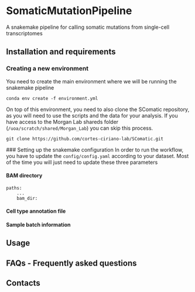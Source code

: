 # SomaticMutationPipeline
A snakemake pipeline for calling somatic mutations from single-cell transcriptomes

## Installation and requirements
### Creating a new environment
You need to create the main environment where we will be running the snakemake pipeline
```
conda env create -f environment.yml
```

On top of this environment, you need to also clone the SComatic repository, as you will need to use the scripts and the data for your analysis. If you have access to the Morgan Lab shareds folder (`/uoa/scratch/shared/Morgan_Lab`) you can skip this process.

```
git clone https://github.com/cortes-ciriano-lab/SComatic.git
```

### Setting up the snakemake configuration
In order to run the workflow, you have to update the `config/config.yaml` according to your dataset. Most of the time you will just need to update these three parameters

#### BAM directory
```
paths:
    ...
    bam_dir: 
```

#### Cell type annotation file

#### Sample batch information


## Usage

## FAQs - Frequently asked questions

## Contacts
